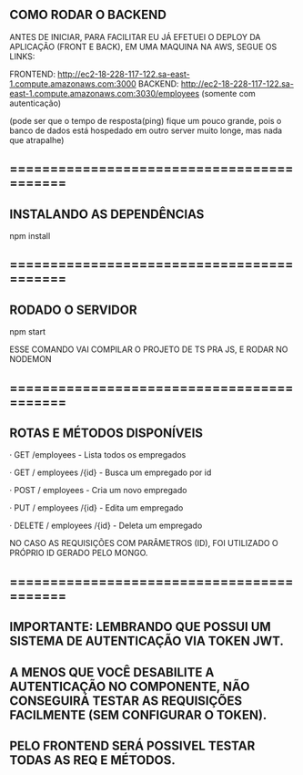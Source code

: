 ## COMO RODAR O BACKEND
ANTES DE INICIAR, PARA FACILITAR EU JÁ EFETUEI O DEPLOY DA APLICAÇÃO (FRONT E BACK), EM UMA MAQUINA NA AWS, SEGUE OS LINKS:

FRONTEND: http://ec2-18-228-117-122.sa-east-1.compute.amazonaws.com:3000
BACKEND: http://ec2-18-228-117-122.sa-east-1.compute.amazonaws.com:3030/employees  (somente com autenticação)

(pode ser que o tempo de resposta(ping) fique um pouco grande, pois o banco de dados está hospedado em outro server muito longe, mas nada que atrapalhe)


## ==========================================
## INSTALANDO AS DEPENDÊNCIAS

npm install

## ==========================================

## RODADO O SERVIDOR

npm start

ESSE COMANDO VAI COMPILAR O PROJETO DE TS PRA JS, E RODAR NO NODEMON

## ==========================================

## ROTAS E MÉTODOS DISPONÍVEIS

· GET /employees - Lista todos os empregados

· GET / employees /{id} - Busca um empregado por id

· POST / employees - Cria um novo empregado

· PUT / employees /{id} - Edita um empregado

· DELETE / employees /{id} - Deleta um empregado

NO CASO AS REQUISIÇÕES COM PARÂMETROS (ID), FOI UTILIZADO O PRÓPRIO ID GERADO PELO MONGO.

## ==========================================

## IMPORTANTE: LEMBRANDO QUE POSSUI UM SISTEMA DE AUTENTICAÇÃO VIA TOKEN JWT.
## A MENOS QUE VOCÊ DESABILITE A AUTENTICAÇÃO NO COMPONENTE, NÃO CONSEGUIRÁ TESTAR AS REQUISIÇÕES FACILMENTE (SEM CONFIGURAR O TOKEN).
## PELO FRONTEND SERÁ POSSIVEL TESTAR TODAS AS REQ E MÉTODOS.
